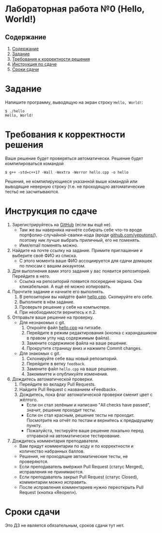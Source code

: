 # Лабораторная работа №0 (Hello, World!)

## Содержание

1. [Содержание](#содержание)
1. [Задание](#задание)
1. [Требования к корректности решения](#требования-к-корректности-решения)
1. [Инструкция по сдаче](#инструкция-по-сдаче)
1. [Сроки сдачи](#сроки-сдачи)

# Задание

Напишите программу, выводящую на экран строку `Hello, World!`:

```
$ ./hello
Hello, World!
```

# Требования к корректности решения

Ваше решение будет проверяться автоматически. Решение будет компилироваться командой 

```
$ g++ -std=c++17 -Wall -Wextra -Werror hello.cpp -o hello
```

Решения, не компилирующиеся указанной выше командой или выводящие неверную строку (т.е. не проходящую автоматические тесты) не засчитываются.

# Инструкция по сдаче

1. Зарегистрируйтесь на [GitHub](https://github.com) (если вы ещё не).
    * Там же вы наверняка начнёте собирать себе что-то вроде портфолио-случайной-свалки-кода (вроде [github.com/yeputons/](https://github.com/yeputons)), поэтому ник лучше выбрать приличный, его не поменять.
    * Имя/email поменять можно.
1. Найдите на почте ссылку на задание. Примите приглашение и выберите своё ФИО из списка.
    * С этого момента ваше ФИО ассоциируется для сдачи домашек по плюсам с вашим аккаунтом.
1. Для выполнения вами этого задания у вас появится репозиторий. Перейдите в него.
    * Ссылка на репозиторий появится посередине экрана. Она кликабельная. А ещё её можно копировать.
1. Прочтите задание и начните его выполнять.
    1. В репозитории вы найдёте файл [hello.cpp](hello.cpp). Скопируйте его себе.
    1. Выполните в нём задание.
    1. Проверьте решение у себя на компьютере.
    1. При необходимости вернитесь к п.2.
1. Отправьте ваше решение на проверку.
    * Для незнакомых с git.
        1. Откройте файл [hello.cpp](hello.cpp) на гитхабе.
        1. Перейдите в режим редактирования (кнопка с карандашиком в правом углу над содержимым файла).
        1. Замените содержимое файла на ваше решение.
        1. Прокрутите страницу вниз и нажмите Commit changes.
    * Для знакомых с git.
        1. Склонируйте себе ваш новый репозиторий.
        1. Перейдите в ветку `feedback`.
        1. Замените файл `hello.cpp` на ваше решение.
        1. Закоммитте и опубликуйте изменения.
1. Дождитесь автоматической проверки.
    1. Перейдите во вкладку Pull Requests.
    1. Найдите Pull Request с названием «Feedback».
    1. Дождитесь, пока флаг автоматической проверки сменит цвет с жёлтого.
        * Если он стал зелёным и написано "All checks have passed", значит, решение проходит тесты.
        * Если он стал красным, решение тесты не проходит. Посмотрите на отчёт по тестам и вернитесь к предыдущему пункту.
        * Пожалуйста, тестируйте ваше решение локально перед отправкой на автоматическое тестирование. 
1. Дождитесь комментария преподавателя.
    * Вам придут комментарии по коду и по корректности и количество набранных баллов.
    * Решения, не проходящие автоматические тесты, не проверяются.
    * Если преподаватель вмёржил Pull Request (статус Merged), исправления не принимаются.
    * Если преподаватель закрыл Pull Request (статус Closed), комментарии можно исправить.
    * После исправления комментариев нужно переоткрыть Pull Request (кнопка «Reopen»).

# Сроки сдачи

Это ДЗ не является обязательным, сроков сдачи тут нет.
